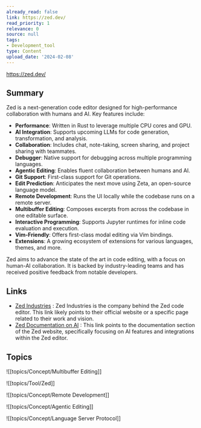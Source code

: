 ```yaml
---
already_read: false
link: https://zed.dev/
read_priority: 1
relevance: 0
source: null
tags:
- Development_tool
type: Content
upload_date: '2024-02-08'
---
```


https://zed.dev/
## Summary

Zed is a next-generation code editor designed for high-performance collaboration with humans and AI. Key features include:

- **Performance**: Written in Rust to leverage multiple CPU cores and GPU.
- **AI Integration**: Supports upcoming LLMs for code generation, transformation, and analysis.
- **Collaboration**: Includes chat, note-taking, screen sharing, and project sharing with teammates.
- **Debugger**: Native support for debugging across multiple programming languages.
- **Agentic Editing**: Enables fluent collaboration between humans and AI.
- **Git Support**: First-class support for Git operations.
- **Edit Prediction**: Anticipates the next move using Zeta, an open-source language model.
- **Remote Development**: Runs the UI locally while the codebase runs on a remote server.
- **Multibuffer Editing**: Composes excerpts from across the codebase in one editable surface.
- **Interactive Programming**: Supports Jupyter runtimes for inline code evaluation and execution.
- **Vim-Friendly**: Offers first-class modal editing via Vim bindings.
- **Extensions**: A growing ecosystem of extensions for various languages, themes, and more.

Zed aims to advance the state of the art in code editing, with a focus on human-AI collaboration. It is backed by industry-leading teams and has received positive feedback from notable developers.
## Links

- [Zed Industries](https://zedindustries.creator-spring.com/) : Zed Industries is the company behind the Zed code editor. This link likely points to their official website or a specific page related to their work and vision.
- [Zed Documentation on AI](https://zed.dev/docs/ai/overview) : This link points to the documentation section of the Zed website, specifically focusing on AI features and integrations within the Zed editor.

## Topics

![[topics/Concept/Multibuffer Editing]]

![[topics/Tool/Zed]]

![[topics/Concept/Remote Development]]

![[topics/Concept/Agentic Editing]]

![[topics/Concept/Language Server Protocol]]